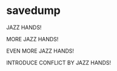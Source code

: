 # savedump

JAZZ HANDS!

MORE JAZZ HANDS!

EVEN MORE JAZZ HANDS!

INTRODUCE CONFLICT BY JAZZ HANDS!
